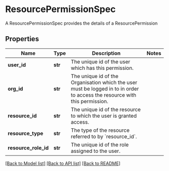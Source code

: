 # ResourcePermissionSpec

A ResourcePermissionSpec provides the details of a ResourcePermission
## Properties
Name | Type | Description | Notes
------------ | ------------- | ------------- | -------------
**user_id** | **str** | The unique id of the user which has this permission. | 
**org_id** | **str** | The unique id of the Organisation which the user must be logged in to in order to access the resource with this permission.  | 
**resource_id** | **str** | The unique id of the resource to which the user is granted access. | 
**resource_type** | **str** | The type of the resource referred to by &#x60;resource_id&#x60;. | 
**resource_role_id** | **str** | The unique id of the role assigned to the user. | 

[[Back to Model list]](../README.md#documentation-for-models) [[Back to API list]](../README.md#documentation-for-api-endpoints) [[Back to README]](../README.md)


